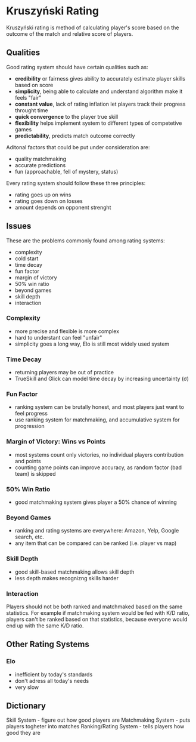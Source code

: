 # Kruszyński Rating

Kruszyński rating is method of calculating player's score based on the outcome of the match and relative
score of players.

## Qualities

Good rating system should have certain qualities such as:
- **credibility** or fairness gives ability to accurately estimate player skills based on score
- **simplicity**, being able to calculate and understand algorithm make it feels "fair"
- **constant value**, lack of rating inflation let players track their progress throught time
- **quick convergence** to the player true skill
- **flexibility** helps implement system to different types of competetive games
- **predictability**, predicts match outcome correctly

Aditonal factors that could be put under consideration are:
- quality matchmaking
- accurate predictions
- fun (approachable, fell of mystery, status)

Every rating system should follow these three principles:
- rating goes up on wins
- rating goes down on losses
- amount depends on opponent strenght

## Issues

These are the problems commonly found among rating systems:
- complexity
- cold start
- time decay
- fun factor
- margin of victory
- 50% win ratio
- beyond games
- skill depth
- interaction

### Complexity

- more precise and flexible is more complex
- hard to understant can feel "unfair"
- simplicity goes a long way, Elo is still most widely used system

### Time Decay

- returning players may be out of practice
- TrueSkill and Glick can model time decay by increasing uncertainty (σ)

### Fun Factor

- ranking system can be brutally honest, and most players just want to feel progress
- use ranking system for matchmaking, and accumulative system for progression

### Margin of Victory: Wins vs Points

- most systems count only victories, no individual players contribution and points
- counting game points can improve accuracy, as random factor (bad team) is skipped

### 50% Win Ratio

- good matchmaking system gives player a 50% chance of winning

### Beyond Games

- ranking and rating systems are everywhere: Amazon, Yelp, Google search, etc.
- any item that can be compared can be ranked (i.e. player vs map)

### Skill Depth

- good skill-based matchmaking allows skill depth
- less depth makes recognizng skills harder

### Interaction

Players should not be both ranked and matchmaked based on the same statistics.
For example if matchmaking system would be fed with K/D ratio, players can't
be ranked based on that statistics, because everyone would end up with the same
K/D ratio.

## Other Rating Systems

### Elo

- inefficient by today's standards
- don't adress all today's needs
- very slow

## Dictionary

Skill System - figure out how good players are
Matchmaking System - puts players togheter into matches
Ranking/Rating System - tells players how good they are